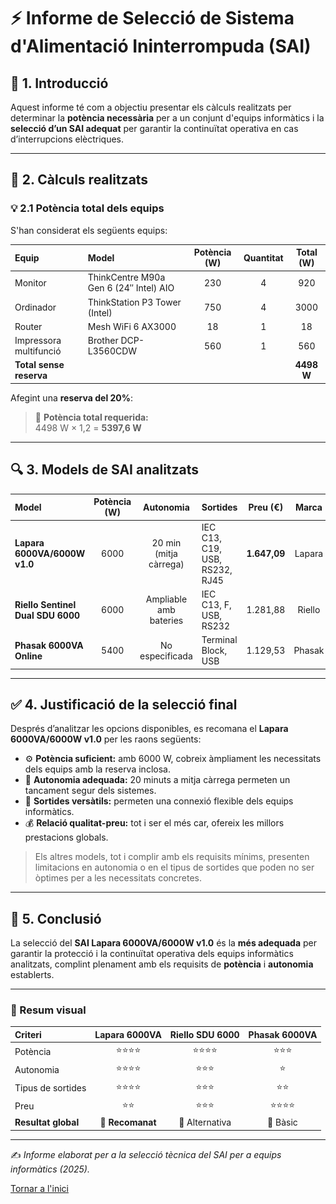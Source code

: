 # ⚡ Informe de Selecció de Sistema d'Alimentació Ininterrompuda (SAI)

## 🧭 1. Introducció
Aquest informe té com a objectiu presentar els càlculs realitzats per determinar la **potència necessària** per a un conjunt d'equips informàtics i la **selecció d’un SAI adequat** per garantir la continuïtat operativa en cas d’interrupcions elèctriques.

---

## 🧮 2. Càlculs realitzats

### 💡 2.1 Potència total dels equips
S'han considerat els següents equips:

| Equip | Model | Potència (W) | Quantitat | Total (W) |
|:------|:------|:-------------:|:----------:|:----------:|
| Monitor | ThinkCentre M90a Gen 6 (24″ Intel) AIO | 230 | 4 | 920 |
| Ordinador | ThinkStation P3 Tower (Intel) | 750 | 4 | 3000 |
| Router | Mesh WiFi 6 AX3000 | 18 | 1 | 18 |
| Impressora multifunció | Brother DCP-L3560CDW | 560 | 1 | 560 |
| **Total sense reserva** | | | | **4498 W** |

Afegint una **reserva del 20%**:

> 🧾 **Potència total requerida:**  
> 4498 W × 1,2 = **5397,6 W**

---

## 🔍 3. Models de SAI analitzats

| Model | Potència (W) | Autonomia | Sortides | Preu (€) | Marca | Imatge |
|:------|:-------------:|:----------:|:----------|:---------:|:-------:|:------------:|
| **Lapara 6000VA/6000W v1.0** | 6000 | 20 min (mitja càrrega) | IEC C13, C19, USB, RS232, RJ45 | **1.647,09** | Lapara | ![SAI Lapara 6000VA/6000W v1.0](img/SAI3.png) |
| **Riello Sentinel Dual SDU 6000** | 6000 | Ampliable amb bateries | IEC C13, F, USB, RS232 | 1.281,88 | Riello | ![SAI Riello Sentinel Dual SDU 6000](img/SAI2.png) |
| **Phasak 6000VA Online** | 5400 | No especificada | Terminal Block, USB | 1.129,53 | Phasak | ![SAI Phasak 6000VA Online](img/SAI1.png) |

---

## ✅ 4. Justificació de la selecció final

Després d’analitzar les opcions disponibles, es recomana el **Lapara 6000VA/6000W v1.0** per les raons següents:

- ⚙️ **Potència suficient:** amb 6000 W, cobreix àmpliament les necessitats dels equips amb la reserva inclosa.  
- 🔋 **Autonomia adequada:** 20 minuts a mitja càrrega permeten un tancament segur dels sistemes.  
- 🔌 **Sortides versàtils:** permeten una connexió flexible dels equips informàtics.  
- 💰 **Relació qualitat-preu:** tot i ser el més car, ofereix les millors prestacions globals.

> Els altres models, tot i complir amb els requisits mínims, presenten limitacions en autonomia o en el tipus de sortides que poden no ser òptimes per a les necessitats concretes.

---

## 🏁 5. Conclusió

La selecció del **SAI Lapara 6000VA/6000W v1.0** és la **més adequada** per garantir la protecció i la continuïtat operativa dels equips informàtics analitzats, complint plenament amb els requisits de **potència** i **autonomia** establerts.

---

### 🧷 Resum visual
| Criteri | Lapara 6000VA | Riello SDU 6000 | Phasak 6000VA |
|:--|:--:|:--:|:--:|
| Potència | ⭐⭐⭐⭐ | ⭐⭐⭐⭐ | ⭐⭐⭐ |
| Autonomia | ⭐⭐⭐⭐ | ⭐⭐⭐ | ⭐ |
| Tipus de sortides | ⭐⭐⭐⭐ | ⭐⭐⭐ | ⭐⭐ |
| Preu | ⭐⭐ | ⭐⭐⭐ | ⭐⭐⭐⭐ |
| **Resultat global** | 🥇 **Recomanat** | 🥈 Alternativa | 🥉 Bàsic |

---

✍️ *Informe elaborat per a la selecció tècnica del SAI per a equips informàtics (2025).*

[Tornar a l'inici](../README.md)
